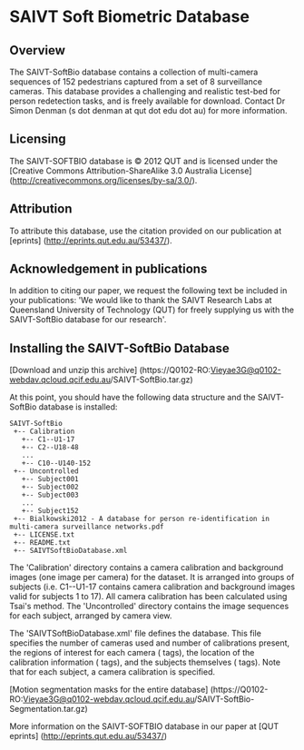 # **SAIVT Soft Biometric Database**

## **Overview**
The SAIVT-SoftBio database contains a collection of multi-camera sequences of 152 pedestrians captured from a set of 8 surveillance cameras. This database provides a challenging and realistic test-bed for person redetection tasks, and is freely available for download. Contact Dr Simon Denman (s dot denman at qut dot edu dot au) for more information.

## **Licensing**
The SAIVT-SOFTBIO database is © 2012 QUT and is licensed under the [Creative Commons Attribution-ShareAlike 3.0 Australia License] (http://creativecommons.org/licenses/by-sa/3.0/).

## **Attribution**
To attribute this database, use the citation provided on our publication at [eprints] (http://eprints.qut.edu.au/53437/).

## **Acknowledgement in publications**
In addition to citing our paper, we request the following text be included in your publications:
'We would like to thank the SAIVT Research Labs at Queensland University of Technology (QUT) for freely supplying us with the SAIVT-SoftBio database for our research'.

## **Installing the SAIVT-SoftBio Database**
[Download and unzip this archive] (https://Q0102-RO:Vieyae3G@q0102-webdav.qcloud.qcif.edu.au/SAIVT-SoftBio.tar.gz)

At this point, you should have the following data structure and the SAIVT-SoftBio database is installed:
```
SAIVT-SoftBio 
 +-- Calibration 
   +-- C1--U1-17 
   +-- C2--U18-48 
   ... 
   +-- C10--U140-152 
 +-- Uncontrolled 
   +-- Subject001 
   +-- Subject002 
   +-- Subject003 
   ... 
   +-- Subject152 
 +-- Bialkowski2012 - A database for person re-identification in multi-camera surveillance networks.pdf 
 +-- LICENSE.txt 
 +-- README.txt 
 +-- SAIVTSoftBioDatabase.xml
```
The 'Calibration' directory contains a camera calibration and background images (one image per camera) for the dataset. It is arranged into groups of subjects (i.e. C1--U1-17 contains camera calibration and background images valid for subjects 1 to 17). All camera calibration has been calculated using Tsai's method.
The 'Uncontrolled' directory contains the image sequences for each subject, arranged by camera view.

The 'SAIVTSoftBioDatabase.xml' file defines the database. This file specifies the number of cameras used and number of calibrations present, the regions of interest for each camera (<camera> tags), the location of the calibration information (<calibration> tags), and the subjects themselves (<uncontrolledsubject> tags). Note that for each subject, a camera calibration is specified.

[Motion segmentation masks for the entire database] (https://Q0102-RO:Vieyae3G@q0102-webdav.qcloud.qcif.edu.au/SAIVT-SoftBio-Segmentation.tar.gz)

More information on the SAIVT-SOFTBIO database in our paper at [QUT eprints] (http://eprints.qut.edu.au/53437/)